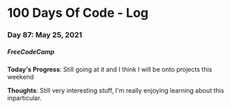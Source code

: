 # 100 Days Of Code - Log
### Day 87: May 25, 2021
##### FreeCodeCamp 

**Today's Progress**: Still going at it and I think I will be onto projects this weekend 

**Thoughts**: Still very interesting stuff, I'm really enjoying learning about this inparticular. 